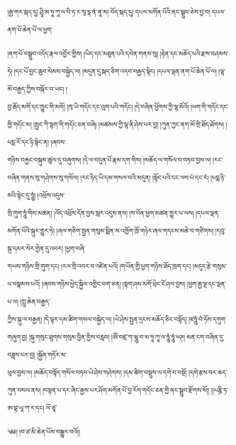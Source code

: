 ﻿  
།རྒྱ་གར་སྐད་དུ། ཤྲཱི་མ་ཧཱ་ཀཱ་ལ་བི་ཏ་ར་སཱ་དྷ་ནཾ་ནཱ་མ། བོད་སྐད་དུ། དཔལ་མགོན་པོའི་ནང་སྒྲུབ་ཅེས་བྱ་བ། དཔལ་ནག་པོ་ཆེན་པོ་ལ་ཕྱག་  
  
།ནག་པོ་བསྒྲུབ་འདོད་རྣལ་འབྱོར་གྱིས། །ཡིད་དང་མཐུན་པའི་དབེན་གནས་སུ། །རྟེན་དང་མཆོད་པའི་རྫས་བཤམས་ཏེ། །དང་པོ་བྱང་ཆུབ་སེམས་བསྐྱེད་ལ། །མདུན་དུ་སྐད་ཅིག་འདབ་བརྒྱད་སྟེང། །དཔལ་ལྡན་ནག་པོ་ཆེན་པོ་ལ། །ལྷ་མོ་བརྒྱད་ཀྱིས་བསྐོར་བ་ཡང། །  
བྱ་རྒོད་མགོ་དང་ཁྱུང་གི་མགོ། །ཁྭ་ཡི་གདོང་དང་འུག་པའི་གདོང། །དེ་བཞིན་ཕྱོགས་ཀྱི་ལྷ་མོའོ། །ཕག་གི་གདོང་དང་ཁྱི་གདོང་མ། །སྤྱང་ཀི་སྟག་གི་གདོང་ཅན་བཞི། །མཚམས་ཀྱི་ལྷ་ནི་ཤེས་པར་བྱ། །ཀུན་ཀྱང་ནག་མོ་གྲི་ཐོད་ཐོགས། །པདྨ་རོ་དང་ཉི་སྟེང་ན། །ཞབས་  
གཉིས་བརྐྱང་བསྐུམ་ཚུལ་དུ་བཞུགས། །དེ་ལ་བདུན་པོ་རྣམ་དག་གིས། །མཆོད་ལ་གསོལ་བ་བཏབ་བྱས་ལ། །རང་བཞིན་གནས་སུ་གཤེགས་སུ་གསོལ། །རང་ཉིད་ཡི་དམ་གསལ་བའི་མདུན། །སྟོང་པའི་ངང་ལས་པཾ་དང་རཾ། །པདྨ་ཉི་མའི་སྟེང་དུ་ཧཱུཾ། །འཕྲོས་འདུས་  
གྲི་གུག་ཧཱུཾ་གིས་མཚན། །འོད་འཕྲོས་དོན་བྱས་སླར་འདུས་ནས། །ས་བོན་ཕྱག་མཚན་གྱུར་པ་ལས། །དཔལ་ལྡན་མགོན་པོའི་སྐུར་གྱུར་ཏེ། །ཞལ་གཅིག་སྤྱན་གསུམ་སྨིན་མ་འཁྱོག་ཁྲོ་གཉེར་ཞལ་གདངས་མཆེ་བ་གཙིགས། །དབུ་སྐྲ་དམར་སེར་གྱེན་དུ་འབར། །ཕྱག་བཞི་  
གཡས་གཉིས་གྲི་གུག་དང། །རལ་གྲི་འབར་བ་འཛིན་པའོ། །གཡོན་གྱི་ཕྱག་གཉིས་ཐོད་ཁྲག་དང། །མདུད་རྩེ་གསུམ་པ་བསྣམས་པའོ། །ཞབས་གཉིས་ཕྱེད་སྐྱིལ་འགྱིང་བག་ཅན། །སྟག་ཤམ་མགོ་ཕྲེང་ངོ་ཤལ་བྱས། །ཕྱག་རྒྱ་ལྔ་དང་ལྡན་པ་ལ། །ཀླུ་ཆེན་བརྒྱད་  
ཀྱིས་སྐུ་ལ་བརྒྱན། །དེ་ལྟར་དམ་ཚིག་གསལ་བསྐྱེད་ལ། །ཡེ་ཤེས་སྤྱན་དྲངས་མཆོད་ཅིང་བསྟོད། །ཛཧཱུཾ་བཾ་ཧོས་དགུག་གཞུག་བྱ། །སྐུ་གསུང་ཐུགས་གསུམ་བྱིན་གྱིས་བརླབ། །ཨོཾ་བཛྲ་ཀ་ཝཱུ་བ་མ་ཧཱ་ཀཱ་ལ་ཧཱུཾ་ཧཱུཾ་ཕཊ། མན་ངག་བཞིན་དུ་བཟླས་པར་བྱ། །སྐྱོན་གཏོར་མ་  
ཕུལ་བྱས་ལ། །མཆོད་བསྟོད་གསོལ་བཏབ་ཡེ་ཤེས་གཤེགས། །དམ་ཚིག་བསྡུས་ལ་དགེ་བ་བསྔོ། །དགེ་རྩས་བར་ཆད་ཀུན་བསལ་ནས། །བསྟན་པ་དར་ཞིང་རྒྱས་པར་ཤོག་མགོན་པོ་བྱ་རོག་གདོང་ཅན་གྱི་ནང་སྒྲུབ་རྫོགས་སོ།། །།པཎྜི་ཏ་ཨ་བྷ་ཡཱ་ཀ་ར་དང། ལོ་ཙཱ་  
  
༄༅། །བ་ཙ་མི་ཆེན་པོས་བསྒྱུར་བའོ།།  
  
  
